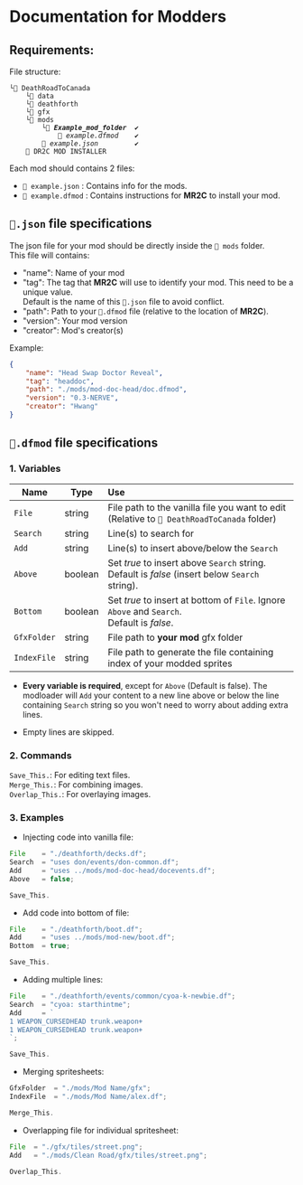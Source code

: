 # Documentation for Modders
## Requirements:
File structure:
<pre><code>└📁 DeathRoadToCanada
	└📁 data
	└📁 deathforth
	└📁 gfx
	└📁 mods
		└📂 <b><em>Example_mod_folder</em></b>  ✔️
			📑 <em>example.dfmod</em>    ✔️
		📄 <em>example.json</em>         ✔️
	🐴 DR2C MOD INSTALLER
</code></pre>


Each mod should contains 2 files:
- `📄 example.json` : Contains info for the mods.
- `📄 example.dfmod` : Contains instructions for **MR2C** to install your mod.

## `📄.json` file specifications
The json file for your mod should be directly inside the `📁 mods` folder.<br/>
This file will contains:
- "name": Name of your mod
-	"tag": The tag that **MR2C** will use to identify your mod. This need to be a unique value.<br/> 		Default is the name of this `📄.json` file to avoid conflict.
-	"path": Path to your `📄.dfmod` file (relative to the location of **MR2C**).
-	"version": Your mod version
-	"creator": Mod's creator(s)

Example:
```json
{
	"name": "Head Swap Doctor Reveal",
	"tag": "headdoc",
	"path": "./mods/mod-doc-head/doc.dfmod",
	"version": "0.3-NERVE",
	"creator": "Hwang"
}
```

## `📄.dfmod` file specifications

### 1. Variables
| Name        | Type    | Use                                                                    |
|-------------|---------|:-----------------------------------------------------------------------|
| `File`      | string  | File path to the vanilla file you want to edit <br/> (Relative to `📁 DeathRoadToCanada` folder) |
| `Search`    | string  | Line(s) to search for                                                  |
| `Add`       | string  | Line(s) to insert above/below the `Search`                             |
| `Above`     | boolean | Set _true_ to insert above `Search` string.<br/>Default is _false_ (insert below `Search` string).  |
| `Bottom`    | boolean | Set _true_ to insert at bottom of `File`. Ignore `Above` and `Search`.<br/>Default is _false_. |
| `GfxFolder` | string  | File path to **your mod** gfx folder                                   |
| `IndexFile` | string  | File path to generate the file containing index of your modded sprites |

* **Every variable is required**, except for `Above` (Default is false).
The modloader will `Add` your content to a new line above or below the line containing `Search` string so you won't need to worry about adding extra lines.

* Empty lines are skipped.

### 2. Commands
`Save_This.`: For editing text files.<br/>
`Merge_This.`: For combining images.<br/>
`Overlap_This.`: For overlaying images.<br/>



### 3. Examples

* Injecting code into vanilla file:
```ts
File    = "./deathforth/decks.df";
Search  = "uses don/events/don-common.df";
Add     = "uses ../mods/mod-doc-head/docevents.df";
Above   = false;

Save_This.
```

* Add code into bottom of file:
```ts
File    = "./deathforth/boot.df";
Add     = "uses ../mods/mod-new/boot.df";
Bottom  = true;

Save_This.
```

* Adding multiple lines:
```ts
File    = "./deathforth/events/common/cyoa-k-newbie.df";
Search  = "cyoa: starthintme";
Add     = `
1 WEAPON_CURSEDHEAD trunk.weapon+
1 WEAPON_CURSEDHEAD trunk.weapon+
`;

Save_This.
```

* Merging spritesheets:
```ts
GfxFolder  = "./mods/Mod Name/gfx";
IndexFile  = "./mods/Mod Name/alex.df";

Merge_This.
```

* Overlapping file for individual spritesheet:
```ts
File  = "./gfx/tiles/street.png";
Add   = "./mods/Clean Road/gfx/tiles/street.png";

Overlap_This.
```